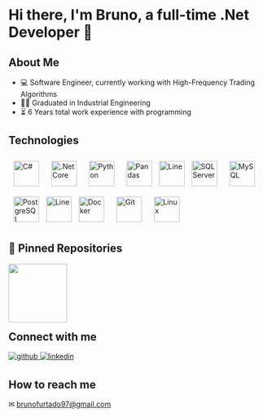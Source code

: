 # Hi there,  I'm Bruno, a full-time .Net Developer 🚀
## About Me
- 💻 Software Engineer, currently working with High-Frequency Trading Algorithms
- 👨‍🎓 Graduated in Industrial Engineering
- ⏳ 6 Years total work experience with programming

## Technologies
<div align="left">  
<a href="https://docs.microsoft.com/en-us/dotnet/csharp/" target="_blank"><img style="margin: 10px" src="https://profilinator.rishav.dev/skills-assets/csharp-original.svg" alt="C#" height="50" /></a>  
<a href="https://dotnet.microsoft.com/download" target="_blank"><img style="margin: 10px" src="https://profilinator.rishav.dev/skills-assets/dotnetcore.png" alt=".Net Core" height="50" /></a>  
<a href="https://www.python.org/" target="_blank"><img style="margin: 10px" src="https://profilinator.rishav.dev/skills-assets/python-original.svg" alt="Python" height="50" /></a>
<a href="https://pandas.pydata.org/" target="_blank"><img style="margin: 10px" src="https://pandas.pydata.org/static/img/pandas_secondary.svg" alt="Pandas" height="50" /></a>
<img pointer-events="none" cursor="default" "style="pointer-events: none; cursor: default; margin: 10px" src="https://static.thenounproject.com/png/1729056-200.png" alt="Line" height="50" /></img>
<a href="https://www.microsoft.com/en-us/sql-server/sql-server-downloads" target="_blank"><img style="margin: 10px" src="https://www.svgrepo.com/show/303229/microsoft-sql-server-logo.svg" alt="SQL Server" height="50" /></a>
<a href="https://www.mysql.com/" target="_blank"><img style="margin: 10px" src="https://profilinator.rishav.dev/skills-assets/mysql-original-wordmark.svg" alt="MySQL" height="50" /></a>  
<a href="https://www.postgresql.org/" target="_blank"><img style="margin: 10px" src="https://profilinator.rishav.dev/skills-assets/postgresql-original-wordmark.svg" alt="PostgreSQL" height="50" /></a>  
<img pointer-events="none" cursor="default" "style="pointer-events: none; cursor: default; margin: 10px" src="https://static.thenounproject.com/png/1729056-200.png" alt="Line" height="50" /></img>
<a href="https://www.docker.com/" target="_blank"><img style="margin: 10px" src="https://profilinator.rishav.dev/skills-assets/docker-original-wordmark.svg" alt="Docker" height="50" /></a>  
<a href="https://github.com/" target="_blank"><img style="margin: 10px" src="https://profilinator.rishav.dev/skills-assets/git-scm-icon.svg" alt="Git" height="50" /></a>  
<a href="https://www.linux.org/" target="_blank"><img style="margin: 10px" src="https://profilinator.rishav.dev/skills-assets/linux-original.svg" alt="Linux" height="50" /></a>  
</div>

## 📌 Pinned Repositories

<div width="100%" align="center">
  <a align="left" href="https://github.com/brnfurtado/CRUD_CryptoData" title="CRUD_CryptoData">
    <img align="left" height="115" src="https://github-readme-stats.vercel.app/api/pin/?username=brnfurtado&repo=CRUD_CryptoData&theme=react&border_color=61dafb&border_radius=10">
  </a>
</div>

<br/><br/><br/><br/><br/><br/>

## Connect with me  
<div align="left">
<a href="https://github.com/brnfurtado" target="_blank">
<img src=https://img.shields.io/badge/github-%2324292e.svg?&style=for-the-badge&logo=github&logoColor=white alt=github style="margin-bottom: 5px;" />
</a>
<a href="https://linkedin.com/in/brunofurtadoo" target="_blank">
<img src=https://img.shields.io/badge/linkedin-%231E77B5.svg?&style=for-the-badge&logo=linkedin&logoColor=white alt=linkedin style="margin-bottom: 5px;" />
</a>
</div>  
  

## How to reach me
✉ brunofurtado97@gmail.com
